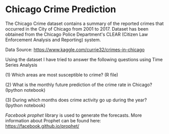 # Chicago Crime Prediction

The Chicago Crime dataset contains a summary of the reported crimes that occurred in the City of Chicago from 2001 to 2017. Dataset has been obtained from the Chicago Police Department's CLEAR (Citizen Law Enforcement Analysis and Reporting) system.

Data Source: https://www.kaggle.com/currie32/crimes-in-chicago

Using the dataset I have tried to answer the following questions using Time Series Analysis

(1) Which areas are most susceptible to crime? (R file)

(2) What is the monthly future prediction of the crime rate in Chicago? (Ipython notebook)

(3) During which months does crime activity go up during the year? (Ipython notebook)

*Facebook prophet* library is used to generate the forecasts. More information about Prophet can be found here: https://facebook.github.io/prophet/
